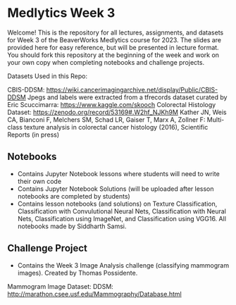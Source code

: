 # Medlytics Week 3
Welcome! This is the repository for all lectures, assignments, and datasets for Week 3 of the BeaverWorks Medlytics course for 2023. The slides are provided here for easy reference, but will be presented in lecture format. You should fork this repository at the beginning of the week and work on your own copy when completing notebooks and challenge projects.

Datasets Used in this Repo:

CBIS-DDSM: https://wiki.cancerimagingarchive.net/display/Public/CBIS-DDSM 
Jpegs and labels were extracted from a tfrecords dataset curated by Eric Scuccimarra: https://www.kaggle.com/skooch 
Colorectal Histology Dataset: https://zenodo.org/record/53169#.W2hf_NJKh9M 
Kather JN, Weis CA, Bianconi F, Melchers SM, Schad LR, Gaiser T, Marx A, Zollner F: Multi-class texture analysis in colorectal cancer histology (2016), Scientific Reports (in press)

## Notebooks
* Contains Jupyter Notebook lessons where students will need to write their own code
* Contains Jupyter Notebook Solutions (will be uploaded after lesson notebooks are completed by students)
* Contains lesson notebooks (and solutions) on Texture Classification, Classification with Convulutional Neural Nets, Classification with Neural Nets, Classification using ImageNet, and Classification using VGG16. All notebooks made by Siddharth Samsi.

## Challenge Project
* Contains the Week 3 Image Analysis challenge (classifying mammogram images). Created by Thomas Possidente.

Mammogram Image Dataset: DDSM: http://marathon.csee.usf.edu/Mammography/Database.html
